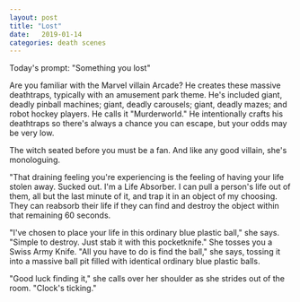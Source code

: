 ```yaml
---
layout: post
title: "Lost"
date:   2019-01-14
categories: death scenes
---
```

Today's prompt: "Something you lost"

Are you familiar with the Marvel villain Arcade? He creates these massive deathtraps, typically with an amusement park theme. He's included giant, deadly pinball machines; giant, deadly carousels; giant, deadly mazes; and robot hockey players. He calls it "Murderworld." He intentionally crafts his deathtraps so there's always a chance you can escape, but your odds may be very low.

The witch seated before you must be a fan. And like any good villain, she's monologuing. 

"That draining feeling you're experiencing is the feeling of having your life stolen away. Sucked out. I'm a Life Absorber. I can pull a person's life out of them, all but the last minute of it, and trap it in an object of my choosing. They can reabsorb their life if they can find and destroy the object within that remaining 60 seconds.

"I've chosen to place your life in this ordinary blue plastic ball," she says. "Simple to destroy. Just stab it with this pocketknife." She tosses you a Swiss Army Knife. "All you have to do is find the ball," she says, tossing it into a massive ball pit filled with identical ordinary blue plastic balls.

"Good luck finding it," she calls over her shoulder as she strides out of the room. "Clock's ticking."
